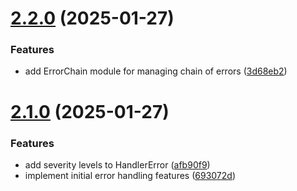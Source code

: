 # [2.2.0](https://github.com/fvena/handler-error/compare/v2.1.0...v2.2.0) (2025-01-27)


### Features

* add ErrorChain module for managing chain of errors ([3d68eb2](https://github.com/fvena/handler-error/commit/3d68eb2e3c0f5c8debe3dc53e64d4f02c531f7b9))

# [2.1.0](https://github.com/fvena/handler-error/compare/v2.0.0...v2.1.0) (2025-01-27)


### Features

* add severity levels to HandlerError ([afb90f9](https://github.com/fvena/handler-error/commit/afb90f97deac7be107f63924a8bbff74b24825ce))
* implement initial error handling features ([693072d](https://github.com/fvena/handler-error/commit/693072d940d9dca3cfa83d277a73892ad177a959))
